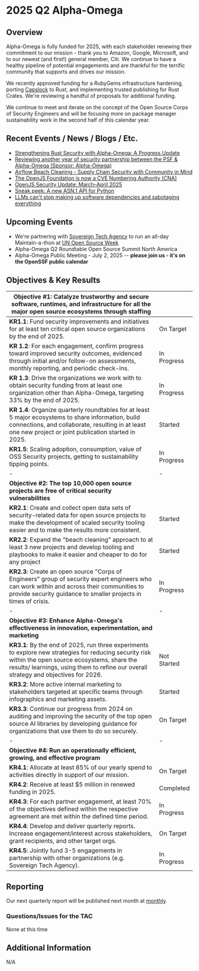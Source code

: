 # 2025 Q2 Alpha-Omega

## Overview

Alpha-Omega is fully funded for 2025, with each stakeholder renewing their commitment to our mission - thank you to Amazon, Google, Microsoft, and to our newest (and first!) general member, Citi. We continue to have a healthy pipeline of potential engagements and are thankful for the terrific community that supports and drives our mission.

We recently approved funding for a RubyGems infrastructure hardening, porting [Capslock](https://github.com/google/capslock) to Rust, and implementing trusted publishing for Rust Crates. We're reviewing a handful of proposals for additional funding.

We continue to meet and iterate on the concept of the Open Source Corps of Security Engineers and will be focusing more on package manager sustainability work in the second half of this calendar year.

## Recent Events / News / Blogs / Etc.

* [Strengthening Rust Security with Alpha-Omega: A Progress Update](https://alpha-omega.dev/blog/strengthening-rust-security-with-alpha-omega-a-progress-update/)
* [Reviewing another year of security partnership between the PSF & Alpha-Omega (Sponsor: Alpha-Omega)](https://www.youtube.com/watch?v=ZbHzU72r3mY)
* [Airflow Beach Cleaning - Supply Chain Security with Community in Mind](https://www.youtube.com/watch?v=BXkrkneY2-g)
* [The OpenJS Foundation is now a CVE Numbering Authority (CNA)](https://openjsf.org/blog/openjs-foundation-cna)
* [OpenJS Security Update: March–April 2025](https://openjsf.org/blog/openjs-security-update-marchapril-25)
* [Sneak peek: A new ASN.1 API for Python](https://blog.trailofbits.com/2025/04/18/sneak-peek-a-new-asn.1-api-for-python/)
* [LLMs can't stop making up software dependencies and sabotaging everything](https://www.theregister.com/2025/04/12/ai_code_suggestions_sabotage_supply_chain/)

## Upcoming Events

* We're partnering with [Sovereign Tech Agency](https://www.sovereign.tech/) to run an all-day Maintain-a-thon at [UN Open Source Week](https://www.un.org/digital-emerging-technologies/content/open-source-week-2025)
* Alpha-Omega Q2 Roundtable Open Source Summit North America
* Alpha-Omega Public Meeting - July 2, 2025 -- **please join us - it's on the OpenSSF public calendar**

## Objectives & Key Results

| **Objective #1: Catalyze trustworthy and secure software, runtimes, and infrastructure for all the major open source ecosystems through staffing** | |
|-|-|
| **KR1.1**: Fund security improvements and initiatives for at least ten critical open source organizations by the end of 2025. | On Target |
| **KR 1.2**: For each engagement, confirm progress toward improved security outcomes, evidenced through initial and/or follow-on assessments, monthly reporting, and periodic check-ins. | In Progress |
| **KR 1.3**: Drive the organizations we work with to obtain security funding from at least one organization other than Alpha-Omega, targeting 33% by the end of 2025. | In Progress |
| **KR 1.4**: Organize quarterly roundtables for at least 5 major ecosystems  to share information, build connections, and collaborate, resulting in at least one new project or joint publication started in 2025. | Started |
| **KR1.5**: Scaling adoption, consumption, value of OSS Security projects, getting to sustainability tipping points. | In Progress |
|-|-|
| **Objective #2: The top 10,000 open source projects are free of critical security vulnerabilities** | |
| **KR2.1**: Create and collect open data sets of security-related data for open source projects to make the development of scaled security tooling easier and to make the results more consistent. | Started |
| **KR2.2**: Expand the "beach cleaning" approach to at least 3 new projects and develop tooling and playbooks to make it easier and cheaper to do for any project | Started |
| **KR2.3**:  Create an open source "Corps of Engineers" group of security expert engineers who can work within and across their communities to provide security guidance to smaller projects in times of crisis. | In Progress |
|-|-|
| **Objective #3: Enhance Alpha-Omega's effectiveness in innovation, experimentation, and marketing** | |
| **KR3.1**: By the end of 2025, run three experiments to explore new strategies for reducing security risk within the open source ecosystems, share the results/ learnings, using them to refine our overall strategy and objectives for 2026. | Not Started |
| **KR3.2**: More active internal marketing to stakeholders targeted at specific teams through infographics and marketing assets. | Started |
| **KR3.3**: Continue our progress from 2024 on auditing and improving the security of the top open source AI libraries by developing guidance for organizations that use them to do so securely. | On Target |
|-|-|
| **Objective #4: Run an operationally efficient, growing, and effective program** | |
| **KR4.1**: Allocate at least 85% of our yearly spend to activities directly in support of our mission. | On Target |
| **KR4.2**: Receive at least $5 million in renewed funding in 2025. | Completed |
| **KR4.3**: For each partner engagement, at least 70% of the objectives defined within the respective agreement are met within the defined time period. | In Progress |
| **KR4.4**: Develop and deliver quarterly reports. Increase engagement/interest across stakeholders, grant recipients, and other target orgs. | On Target |
| **KR4.5**: Jointly fund 3-5 engagements in partnership with other organizations (e.g. Sovereign Tech Agency). | In Progress |

## Reporting

Our next quarterly report will be published next month at [monthly](https://alpha-omega.dev/resources/reports/).

### Questions/Issues for the TAC

None at this time

## Additional Information

N/A
